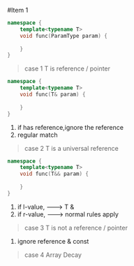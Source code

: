 #Item 1
```c++
namespace {
    template<typename T>
    void func(ParamType param) {
        
    }
}
```
> case 1 T is reference / pointer
```c++
namespace {
    template<typename T>  
    void func(T& param) {
        
    }
}
```
1) if has reference,ignore the reference
2) regular match
> case 2 T is a universal reference 
```c++
namespace {
    template<typename T>
    void func(T&& param) {
         
    }
}
```
1) if l-value, ---> T &
2) if r-value, ---> normal rules apply
> case 3 T is not a reference / pointer
1) ignore reference & const
> case 4 Array Decay